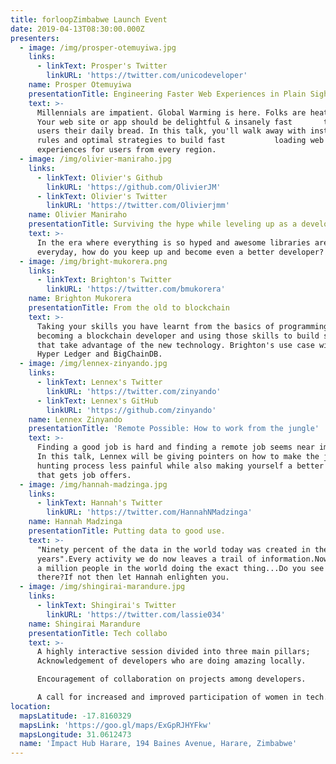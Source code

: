 ```yaml
---
title: forloopZimbabwe Launch Event
date: 2019-04-13T08:30:00.000Z
presenters:
  - image: /img/prosper-otemuyiwa.jpg
    links:
      - linkText: Prosper's Twitter
        linkURL: 'https://twitter.com/unicodeveloper'
    name: Prosper Otemuyiwa
    presentationTitle: Engineering Faster Web Experiences in Plain Sight
    text: >-
      Millennials are impatient. Global Warming is here. Folks are heated up.
      Your web site or app should be delightful & insanely fast       to serve
      users their daily bread. In this talk, you'll walk away with instant todo
      rules and optimal strategies to build fast           loading web
      experiences for users from every region. 
  - image: /img/olivier-maniraho.jpg
    links:
      - linkText: Olivier's Github
        linkURL: 'https://github.com/OlivierJM'
      - linkText: Olivier's Twitter
        linkURL: 'https://twitter.com/Olivierjmm'
    name: Olivier Maniraho
    presentationTitle: Surviving the hype while leveling up as a developer
    text: >-
      In the era where everything is so hyped and awesome libraries are released
      everyday, how do you keep up and become even a better developer?
  - image: /img/bright-mukorera.png
    links:
      - linkText: Brighton's Twitter
        linkURL: 'https://twitter.com/bmukorera'
    name: Brighton Mukorera
    presentationTitle: From the old to blockchain
    text: >-
      Taking your skills you have learnt from the basics of programming to
      becoming a blockchain developer and using those skills to build solutions
      that take advantage of the new technology. Brighton's use case will be of
      Hyper Ledger and BigChainDB.
  - image: /img/lennex-zinyando.jpg
    links:
      - linkText: Lennex's Twitter
        linkURL: 'https://twitter.com/zinyando'
      - linkText: Lennex's GitHub
        linkURL: 'https://github.com/zinyando'
    name: Lennex Zinyando
    presentationTitle: 'Remote Possible: How to work from the jungle'
    text: >-
      Finding a good job is hard and finding a remote job seems near impossible.
      In this talk, Lennex will be giving pointers on how to make the job
      hunting process less painful while also making yourself a better developer
      that gets job offers.
  - image: /img/hannah-madzinga.jpg
    links:
      - linkText: Hannah's Twitter
        linkURL: 'https://twitter.com/HannahNMadzinga'
    name: Hannah Madzinga
    presentationTitle: Putting data to good use.
    text: >-
      "Ninety percent of the data in the world today was created in the last two
      years".Every activity we do now leaves a trail of information.Now, imagine
      a million people in the world doing the exact thing...Do you see a pattern
      there?If not then let Hannah enlighten you. 
  - image: /img/shingirai-marandure.jpg
    links:
      - linkText: Shingirai's Twitter
        linkURL: 'https://twitter.com/lassie034'
    name: Shingirai Marandure
    presentationTitle: Tech collabo
    text: >-
      A highly interactive session divided into three main pillars; 
      Acknowledgement of developers who are doing amazing locally. 

      Encouragement of collaboration on projects among developers. 

      A call for increased and improved participation of women in tech.
location:
  mapsLatitude: -17.8160329
  mapsLink: 'https://goo.gl/maps/ExGpRJHYFkw'
  mapsLongitude: 31.0612473
  name: 'Impact Hub Harare, 194 Baines Avenue, Harare, Zimbabwe'
---
```


